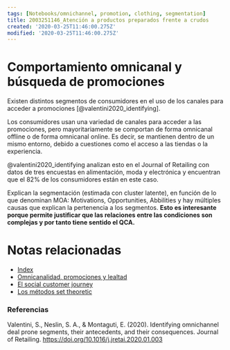 ```yaml
---
tags: [Notebooks/omnichannel, promotion, clothing, segmentation]
title: 2003251146_Atención a productos preparados frente a crudos
created: '2020-03-25T11:46:00.275Z'
modified: '2020-03-25T11:46:00.275Z'
---
```


# Comportamiento omnicanal y búsqueda de promociones

Existen distintos segmentos de consumidores en el uso de los canales para acceder a promociones [@valentini2020_identifying]. 

Los consumidores usan una variedad de canales para acceder a las promociones, pero mayoritariamente se comportan de forma omnicanal offline o de forma omnicanal online. Es decir, se mantienen dentro de un mismo entorno, debido a cuestiones como el acceso a las tiendas o la experiencia.

@valentini2020_identifying analizan esto en el Journal of Retailing con datos de tres encuestas en alimentación, moda y electrónica y encuentran que el 82% de los consumidores están en este caso.

Explican la segmentación (estimada con cluster latente), en función de lo que denominan MOA: Motivations, Opportunities, Abbilities y hay múltiples causas que explican la pertenencia a los segmentos. **Esto es interesante porque permite justificar que las relaciones entre las condiciones son complejas y por tanto tiene sentido el QCA.**

# Notas relacionadas

- [Index](_2003101705_index.md)
- [Omnicanalidad, promociones y lealtad](2003251201_omnicanalidadylealtad.md)
- [El social customer journey](2005021657_customerjourney_social.md)
- [Los métodos set theoretic](2003212003_set_theoretic_methods.md)


### Referencias

Valentini, S., Neslin, S. A., & Montaguti, E. (2020). Identifying omnichannel deal prone segments, their antecedents, and their consequences. Journal of Retailing. https://doi.org/10.1016/j.jretai.2020.01.003